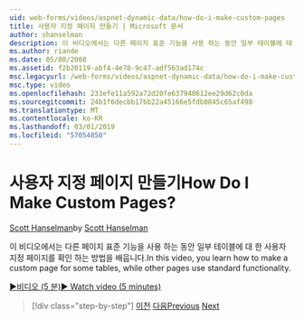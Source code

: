 ```yaml
---
uid: web-forms/videos/aspnet-dynamic-data/how-do-i-make-custom-pages
title: 사용자 지정 페이지 만들기 | Microsoft 문서
author: shanselman
description: 이 비디오에서는 다른 페이지 표준 기능을 사용 하는 동안 일부 테이블에 대 한 사용자 지정 페이지를 확인 하는 방법을 배웁니다.
ms.author: riande
ms.date: 05/08/2008
ms.assetid: f2b20119-abf4-4e78-9c47-adf563ad174c
msc.legacyurl: /web-forms/videos/aspnet-dynamic-data/how-do-i-make-custom-pages
msc.type: video
ms.openlocfilehash: 233efe11a592a72d20fe637948612ee29d62c0da
ms.sourcegitcommit: 24b1f6decbb17bb22a45166e5fdb0845c65af498
ms.translationtype: MT
ms.contentlocale: ko-KR
ms.lasthandoff: 03/01/2019
ms.locfileid: "57054850"
---
```

<a name="how-do-i-make-custom-pages"></a><span data-ttu-id="b5c2a-104">사용자 지정 페이지 만들기</span><span class="sxs-lookup"><span data-stu-id="b5c2a-104">How Do I Make Custom Pages?</span></span>
====================
<span data-ttu-id="b5c2a-105">[Scott Hanselman](https://github.com/shanselman)</span><span class="sxs-lookup"><span data-stu-id="b5c2a-105">by [Scott Hanselman](https://github.com/shanselman)</span></span>

<span data-ttu-id="b5c2a-106">이 비디오에서는 다른 페이지 표준 기능을 사용 하는 동안 일부 테이블에 대 한 사용자 지정 페이지를 확인 하는 방법을 배웁니다.</span><span class="sxs-lookup"><span data-stu-id="b5c2a-106">In this video, you learn how to make a custom page for some tables, while other pages use standard functionality.</span></span>

[<span data-ttu-id="b5c2a-107">&#9654;비디오 (5 분)</span><span class="sxs-lookup"><span data-stu-id="b5c2a-107">&#9654; Watch video (5 minutes)</span></span>](https://channel9.msdn.com/Blogs/ASP-NET-Site-Videos/how-do-i-make-custom-pages)

> [!div class="step-by-step"]
> <span data-ttu-id="b5c2a-108">[이전](how-do-i-handle-business-logic-exceptions.md)
> [다음](how-do-i-display-unknown-datatypes.md)</span><span class="sxs-lookup"><span data-stu-id="b5c2a-108">[Previous](how-do-i-handle-business-logic-exceptions.md)
[Next](how-do-i-display-unknown-datatypes.md)</span></span>
